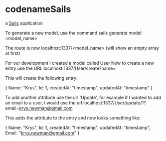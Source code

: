 # codenameSails

a [Sails](http://sailsjs.org) application

To generate a new model, use the command sails generate model <model_name>

The route is now localhost:1337/<model_name>
(will show an empty array at first)

For our development I created a model called User
Now to create a new entry use the URL  localhost:1337/User/create?name=<someName>

This will create the following entry:

{
	Name: "Krys",
	Id: 1,
	createdAt: "timestamp",
	updatedAt: "timestamp"
}

To add another attribute use the url 'Update', for example if I wanted to add an email to a user,
I would use the url localhost:1337/User/update/1?email=krys.newman@gmail.com

This adds the attribute to the entry and now looks something like:

{
	Name: "Krys",
	Id: 1,
	createdAt: "timestamp",
	updatedAt: "timestamp",
	Email: "krys.newman@gmail.com"
}
